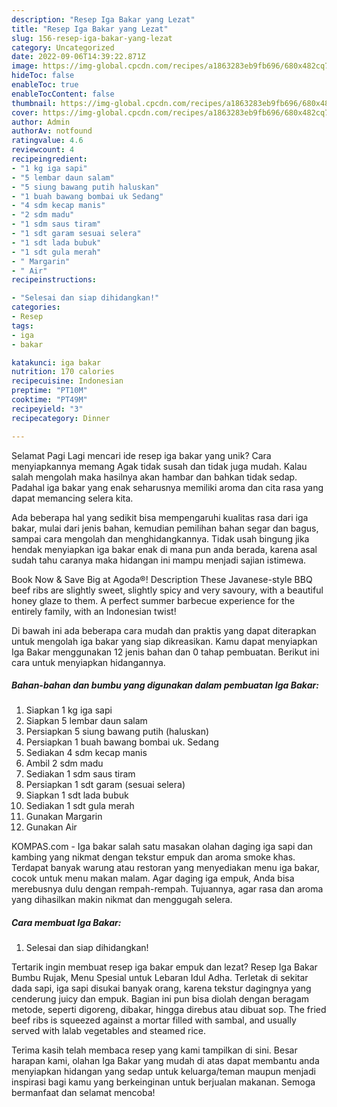 ```yaml
---
description: "Resep Iga Bakar yang Lezat"
title: "Resep Iga Bakar yang Lezat"
slug: 156-resep-iga-bakar-yang-lezat
category: Uncategorized
date: 2022-09-06T14:39:22.871Z
image: https://img-global.cpcdn.com/recipes/a1863283eb9fb696/680x482cq70/iga-bakar-foto-resep-utama.jpg
hideToc: false
enableToc: true
enableTocContent: false
thumbnail: https://img-global.cpcdn.com/recipes/a1863283eb9fb696/680x482cq70/iga-bakar-foto-resep-utama.jpg
cover: https://img-global.cpcdn.com/recipes/a1863283eb9fb696/680x482cq70/iga-bakar-foto-resep-utama.jpg
author: Admin
authorAv: notfound
ratingvalue: 4.6
reviewcount: 4
recipeingredient:
- "1 kg iga sapi"
- "5 lembar daun salam"
- "5 siung bawang putih haluskan"
- "1 buah bawang bombai uk Sedang"
- "4 sdm kecap manis"
- "2 sdm madu"
- "1 sdm saus tiram"
- "1 sdt garam sesuai selera"
- "1 sdt lada bubuk"
- "1 sdt gula merah"
- " Margarin"
- " Air"
recipeinstructions:

- "Selesai dan siap dihidangkan!"
categories:
- Resep
tags:
- iga
- bakar

katakunci: iga bakar 
nutrition: 170 calories
recipecuisine: Indonesian
preptime: "PT10M"
cooktime: "PT49M"
recipeyield: "3"
recipecategory: Dinner

---
```



Selamat Pagi Lagi mencari ide resep iga bakar yang unik? Cara menyiapkannya memang Agak tidak susah dan tidak juga mudah. Kalau salah mengolah maka hasilnya akan hambar dan bahkan tidak sedap. Padahal iga bakar yang enak seharusnya memiliki aroma dan cita rasa yang dapat memancing selera kita.


Ada beberapa hal yang sedikit bisa mempengaruhi kualitas rasa dari iga bakar, mulai dari jenis bahan, kemudian pemilihan bahan segar dan bagus, sampai cara mengolah dan menghidangkannya. Tidak usah bingung jika hendak menyiapkan iga bakar enak di mana pun anda berada, karena asal sudah tahu caranya maka hidangan ini mampu menjadi sajian istimewa.

Book Now &amp; Save Big at Agoda®! Description These Javanese-style BBQ beef ribs are slightly sweet, slightly spicy and very savoury, with a beautiful honey glaze to them. A perfect summer barbecue experience for the entirely family, with an Indonesian twist!


Di bawah ini ada beberapa cara mudah dan praktis yang dapat diterapkan untuk mengolah iga bakar yang siap dikreasikan. Kamu dapat menyiapkan Iga Bakar menggunakan 12 jenis bahan dan 0 tahap pembuatan. Berikut ini cara untuk menyiapkan hidangannya.

<!--inarticleads1-->

##### Bahan-bahan dan bumbu yang digunakan dalam pembuatan Iga Bakar:

1. Siapkan 1 kg iga sapi
1. Siapkan 5 lembar daun salam
1. Persiapkan 5 siung bawang putih (haluskan)
1. Persiapkan 1 buah bawang bombai uk. Sedang
1. Sediakan 4 sdm kecap manis
1. Ambil 2 sdm madu
1. Sediakan 1 sdm saus tiram
1. Persiapkan 1 sdt garam (sesuai selera)
1. Siapkan 1 sdt lada bubuk
1. Sediakan 1 sdt gula merah
1. Gunakan  Margarin
1. Gunakan  Air


KOMPAS.com - Iga bakar salah satu masakan olahan daging iga sapi dan kambing yang nikmat dengan tekstur empuk dan aroma smoke khas. Terdapat banyak warung atau restoran yang menyediakan menu iga bakar, cocok untuk menu makan malam. Agar daging iga empuk, Anda bisa merebusnya dulu dengan rempah-rempah. Tujuannya, agar rasa dan aroma yang dihasilkan makin nikmat dan menggugah selera. 

<!--inarticleads2-->

##### Cara membuat Iga Bakar:


1. Selesai dan siap dihidangkan!

Tertarik ingin membuat resep iga bakar empuk dan lezat? Resep Iga Bakar Bumbu Rujak, Menu Spesial untuk Lebaran Idul Adha. Terletak di sekitar dada sapi, iga sapi disukai banyak orang, karena tekstur dagingnya yang cenderung juicy dan empuk. Bagian ini pun bisa diolah dengan beragam metode, seperti digoreng, dibakar, hingga direbus atau dibuat sop. The fried beef ribs is squeezed against a mortar filled with sambal, and usually served with lalab vegetables and steamed rice. 

Terima kasih telah membaca resep yang kami tampilkan di sini. Besar harapan kami, olahan Iga Bakar yang mudah di atas dapat membantu anda menyiapkan hidangan yang sedap untuk keluarga/teman maupun menjadi inspirasi bagi kamu yang berkeinginan untuk berjualan makanan. Semoga bermanfaat dan selamat mencoba!
